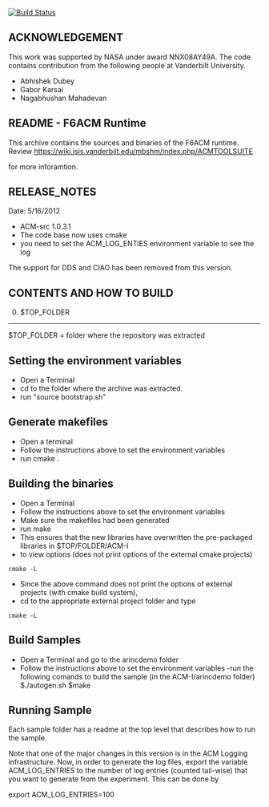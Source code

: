 [![Build Status](https://travis-ci.org/adubey14/arinc653emulator.svg?branch=master)](https://travis-ci.org/adubey14/arinc653emulator)

ACKNOWLEDGEMENT
-------------------

This work was supported by NASA under award NNX08AY49A. The code contains contribution from the following people at Vanderbilt University.

* Abhishek Dubey
* Gabor Karsai
* Nagabhushan Mahadevan


README - F6ACM Runtime
----------------------
This archive contains the sources and binaries of the F6ACM runtime. Review https://wiki.isis.vanderbilt.edu/mbshm/index.php/ACMTOOLSUITE

for more inforamtion. 


RELEASE_NOTES
------------------
Date: 5/16/2012
- ACM-src 1.0.3.1
- The code base now uses cmake
- you need to set the ACM_LOG_ENTIES environment variable to see the log

The support for DDS and CIAO has been removed from this version.

CONTENTS AND HOW TO BUILD
---------------------------

0) $TOP_FOLDER
-------------
$TOP_FOLDER = folder where the repository was extracted

Setting the environment variables
---------------------------------
- Open a Terminal
- cd to the folder where the archive was extracted.
- run "source bootstrap.sh"

Generate makefiles
---------------------------
- Open a terminal
- Follow the instructions above to set the environment variables
- run cmake .


Building the binaries
---------------------------
- Open a Terminal
- Follow the instructions above to set the environment variables
- Make sure the makefiles had been generated
- run make 
- This ensures that the new libraries have overwritten the pre-packaged libraries in $TOP/FOLDER/ACM-I
- to view options (does not print options of the external cmake projects)
```
cmake -L
```
- Since the above command does not print the options of external projects (with cmake build system),
- cd to the appropriate external project folder and type 
```
cmake -L
```

Build Samples
-------------------------------
- Open a Terminal and go to the arincdemo folder
- Follow the instructions above to set the environment variables
-run the following comands to build the sample (in the ACM-I/arincdemo folder)
$./autogen.sh
$make

Running Sample
--------------
Each sample folder has a readme at the top level that describes how to run the sample.

Note that one of the major changes in this version is in the ACM Logging infrastructure. 
Now, in order to generate the log files, export the variable ACM_LOG_ENTRIES to the number of log entries (counted tail-wise) that you want to generate
from the experiment. This can be done by

export ACM_LOG_ENTRIES=100


    
